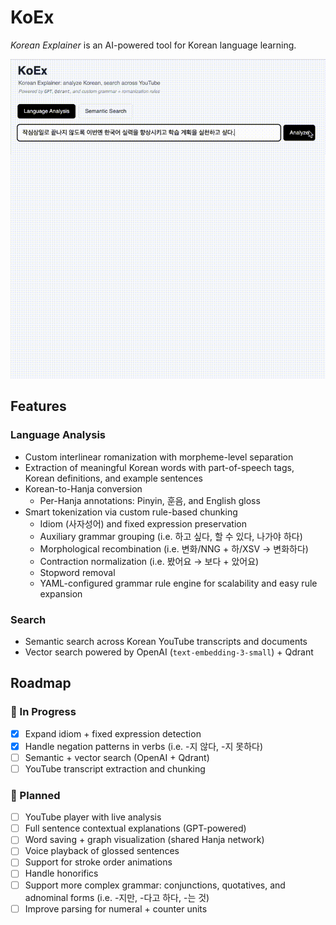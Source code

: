 # KoEx

*Korean Explainer* is an AI-powered tool for Korean language learning.

![KoEx Demo](./docs/koex-language-analysis.gif)

## Features

### Language Analysis
- Custom interlinear romanization with morpheme-level separation
- Extraction of meaningful Korean words with part-of-speech tags, Korean definitions, and example sentences
- Korean-to-Hanja conversion
  - Per-Hanja annotations: Pinyin, 훈음, and English gloss
- Smart tokenization via custom rule-based chunking
  - Idiom (사자성어) and fixed expression preservation
  - Auxiliary grammar grouping (i.e. 하고 싶다, 할 수 있다, 나가야 하다)
  - Morphological recombination (i.e. 변화/NNG + 하/XSV → 변화하다)
  - Contraction normalization (i.e. 봤어요 → 보다 + 았어요)
  - Stopword removal
  - YAML-configured grammar rule engine for scalability and easy rule expansion

### Search
- Semantic search across Korean YouTube transcripts and documents
- Vector search powered by OpenAI (`text-embedding-3-small`) + Qdrant

## Roadmap

### 🚧 In Progress
- [x] Expand idiom + fixed expression detection
- [x] Handle negation patterns in verbs (i.e. -지 않다, -지 못하다) 
- [ ] Semantic + vector search (OpenAI + Qdrant)
- [ ] YouTube transcript extraction and chunking

### 🧩 Planned
- [ ] YouTube player with live analysis
- [ ] Full sentence contextual explanations (GPT-powered)
- [ ] Word saving + graph visualization (shared Hanja network)
- [ ] Voice playback of glossed sentences
- [ ] Support for stroke order animations
- [ ] Handle honorifics
- [ ] Support more complex grammar: conjunctions, quotatives, and adnominal forms (i.e. -지만, -다고 하다, -는 것)
- [ ] Improve parsing for numeral + counter units
